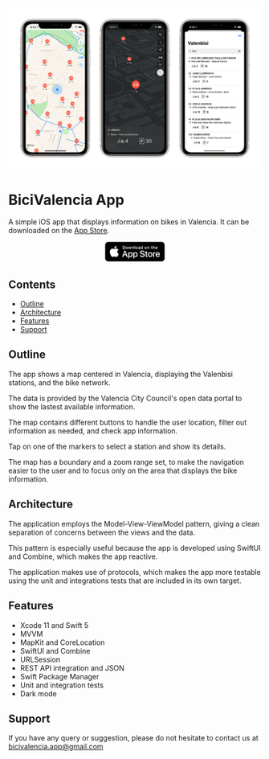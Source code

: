 <p align="center">
    <img src="BiciValenciaScreenshots.png"
      width=700>
</p>

# BiciValencia App

A simple iOS app that displays information on bikes in Valencia. It can be downloaded on the [App Store](https://apps.apple.com/app/bicivalencia/id1529249281).

<p align="center">
    <a href="https://apps.apple.com/app/bicivalencia/id1529249281">
        <img src="AppStore.png" height=40>
    </a>
</p>


## Contents
- [Outline](#outline)
- [Architecture](#architecture)
- [Features](#features)
- [Support](#support)


## Outline

The app shows a map centered in Valencia, displaying the Valenbisi stations, and the bike network.

The data is provided by the Valencia City Council's open data portal to show the lastest available information.

The map contains different buttons to handle the user location, filter out information as needed, and check app information.

Tap on one of the markers to select a station and show its details.

The map has a boundary and a zoom range set, to make the navigation easier to the user and to focus only on the area that displays the bike information.


## Architecture
The application employs the Model-View-ViewModel pattern, giving a clean separation of concerns between the views and the data.

This pattern is especially useful because the app is developed using SwiftUI and Combine, which makes the app reactive.

The application makes use of protocols, which makes the app more testable using the unit and integrations tests that are included in its own target.


## Features
- Xcode 11 and Swift 5
- MVVM
- MapKit and CoreLocation
- SwiftUI and Combine
- URLSession
- REST API integration and JSON
- Swift Package Manager
- Unit and integration tests
- Dark mode


## Support
If you have any query or suggestion, please do not hesitate to contact us at bicivalencia.app@gmail.com
